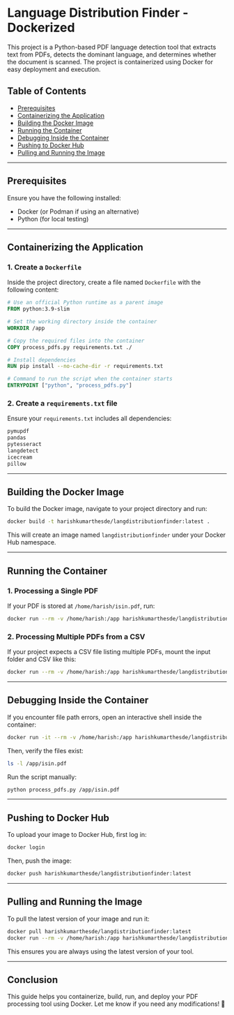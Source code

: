 # Language Distribution Finder - Dockerized

This project is a Python-based PDF language detection tool that extracts text from PDFs, detects the dominant language, and determines whether the document is scanned. The project is containerized using Docker for easy deployment and execution.

## **Table of Contents**
- [Prerequisites](#prerequisites)
- [Containerizing the Application](#containerizing-the-application)
- [Building the Docker Image](#building-the-docker-image)
- [Running the Container](#running-the-container)
- [Debugging Inside the Container](#debugging-inside-the-container)
- [Pushing to Docker Hub](#pushing-to-docker-hub)
- [Pulling and Running the Image](#pulling-and-running-the-image)

---

## **Prerequisites**
Ensure you have the following installed:
- Docker (or Podman if using an alternative)
- Python (for local testing)

---

## **Containerizing the Application**
### **1. Create a `Dockerfile`**
Inside the project directory, create a file named `Dockerfile` with the following content:

```dockerfile
# Use an official Python runtime as a parent image
FROM python:3.9-slim

# Set the working directory inside the container
WORKDIR /app

# Copy the required files into the container
COPY process_pdfs.py requirements.txt ./

# Install dependencies
RUN pip install --no-cache-dir -r requirements.txt

# Command to run the script when the container starts
ENTRYPOINT ["python", "process_pdfs.py"]
```

### **2. Create a `requirements.txt` file**
Ensure your `requirements.txt` includes all dependencies:
```txt
pymupdf
pandas
pytesseract
langdetect
icecream
pillow
```  

---

## **Building the Docker Image**
To build the Docker image, navigate to your project directory and run:

```sh
docker build -t harishkumarthesde/langdistributionfinder:latest .
```

This will create an image named `langdistributionfinder` under your Docker Hub namespace.

---

## **Running the Container**
### **1. Processing a Single PDF**
If your PDF is stored at `/home/harish/isin.pdf`, run:
```sh
docker run --rm -v /home/harish:/app harishkumarthesde/langdistributionfinder:latest /app/isin.pdf
```

### **2. Processing Multiple PDFs from a CSV**
If your project expects a CSV file listing multiple PDFs, mount the input folder and CSV like this:
```sh
docker run --rm -v /home/harish:/app harishkumarthesde/langdistributionfinder:latest /app/input_folder /app/files.csv /app/output_folder
```

---

## **Debugging Inside the Container**
If you encounter file path errors, open an interactive shell inside the container:
```sh
docker run -it --rm -v /home/harish:/app harishkumarthesde/langdistributionfinder:latest /bin/bash
```
Then, verify the files exist:
```sh
ls -l /app/isin.pdf
```
Run the script manually:
```sh
python process_pdfs.py /app/isin.pdf
```

---

## **Pushing to Docker Hub**
To upload your image to Docker Hub, first log in:
```sh
docker login
```
Then, push the image:
```sh
docker push harishkumarthesde/langdistributionfinder:latest
```

---

## **Pulling and Running the Image**
To pull the latest version of your image and run it:
```sh
docker pull harishkumarthesde/langdistributionfinder:latest
docker run --rm -v /home/harish:/app harishkumarthesde/langdistributionfinder:latest /app/isin.pdf
```

This ensures you are always using the latest version of your tool.

---

## **Conclusion**
This guide helps you containerize, build, run, and deploy your PDF processing tool using Docker. Let me know if you need any modifications! 🚀